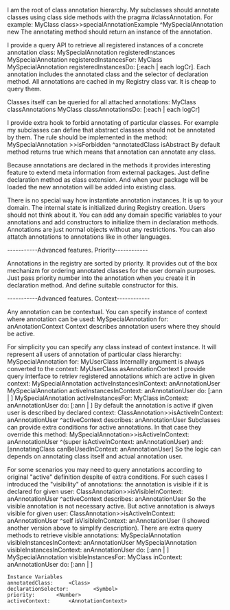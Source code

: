 I am the root of class annotation hierarchy.
My subclasses should annotate classes using class side methods with the pragma #classAnnotation. 
For example:
	MyClass class>>specialAnnotationExample
		<classAnnotation>
		^MySpecialAnnotation new
The annotating method should return an instance of the annotation.

I provide a query API to retrieve all registered instances of a concrete annotation class:
	MySpecialAnnotation registeredInstances
	MySpecialAnnotation registeredInstancesFor: MyClass
	MySpecialAnnotation registeredInstancesDo: [:each | each logCr].
Each annotation includes the annotated class and the selector of declaration method.
All annotations are cached in my Registry class var. It is cheap to query them.

Classes itself can be queried for all attached annotations:
	MyClass classAnnotations
	MyClass classAnnotationsDo: [:each | each logCr]

I provide extra hook to forbid annotating of particular classes. For example my subclasses can define that abstract classses should not be annotated by them.
The rule should be  implemented in the method:
	MySpecialAnnotation >>isForbidden
		^annotatedClass isAbstract 
By default method returns true which means that annotation can annotate any class.

Because annotations are declared in the methods it provides interesting feature to extend meta information from external packages.
Just define declaration method as class extension. And when your package will be loaded the new annotation will be added into existing class.
 
There is no special way how instantiate annotation instances. It is up to your domain.
The internal state is initialized during Registry creation.  Users should not think about it. 
You can add any domain specific variables to your annotations and add constructors to initialize them in declaration methods. 
Annotations are just normal objects without any restrictions. You can also attatch annotations to annotations like in other languages.

-----------Advanced features. Priority------------

Annotations in the registry are sorted by priority. It provides out of the box mechanizm for ordering annotated classes for the user domain purposes. 
Just pass priority number into the annotation when you create it in declaration method. And define suitable constructor for this.

-----------Advanced features. Context------------

Any annotation can be contextual. You can specify instance of context where annotation can be used:
	MySpecialAnnotation for: anAnotationContext
Context describes annotation users where they should be active.

For simplicity you can specify any class instead of context instance. It will represent all users of annotation of particular class hierarchy:
	MySpecialAnnotation for: MyUserClass
Internallly argument is always converted to the context:
	MyUserClass asAnnotationContext
I provide query interface to retriev registered annotations which are active in given context:
	MySpecialAnnotation activeInstancesInContext: anAnnotationUser
	MySpecialAnnotation activeInstancesInContext: anAnnotationUser do: [:ann | ]
	MySpecialAnnotation activeInstancesFor: MyClass inContext: anAnnotationUser do: [:ann | ]
By default the annotation is active if given user is described by declared context:
	ClassAnnotation>>isActiveInContext: anAnnotationUser
		^activeContext describes: anAnnotationUser
Subclasses can provide extra conditions for active annotations. In that case they override this method:
	MySpecialAnnotation>>isActiveInContext: anAnnotationUser
		^(super isActiveInContext: anAnnotationUser)
			and: [annotatingClass canBeUsedInContext: anAnnotationUser]
So the logic can depends on annotating class itself and actual annotation user.

For some scenarios you may need to query annotations according to original "active" definition despite of extra conditions.
For such cases I introduced the "visibility" of annotations: the annotation is visible if it is declared for given user:
	ClassAnnotation>>isVisibleInContext: anAnnotationUser
		^activeContext describes: anAnnotationUser
So the visible annotation is not necessary active. But active annotation is always visible for given user:
	ClassAnnotation>>isActiveInContext: anAnnotationUser
		^self isVisibleInContext: anAnnotationUser
(I showed another version above to simplify description).
There are extra query methods to retrieve visible annotations:
	MySpecialAnnotation visibleInstancesInContext: anAnnotationUser
	MySpecialAnnotation visibleInstancesInContext: anAnnotationUser do: [:ann | ]
	MySpecialAnnotation visibleInstancesFor: MyClass inContext: anAnnotationUser do: [:ann | ]

    Instance Variables
	annotatedClass:		<Class>
	declarationSelector:		<Symbol>
	priority:		<Number>
	activeContext:		<AnnotationContext>